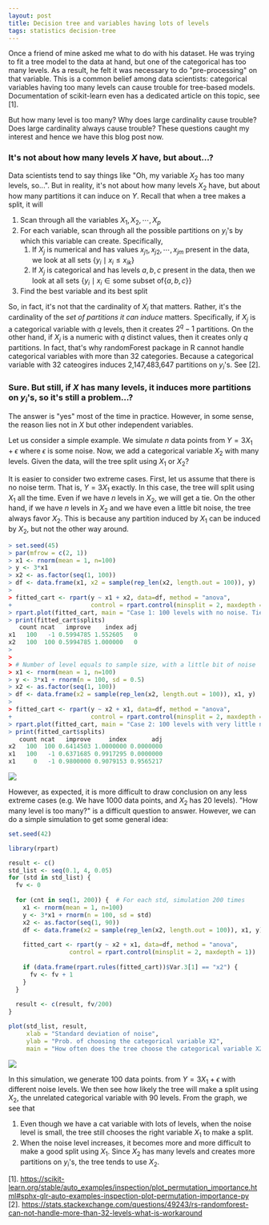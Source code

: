 ```yaml
---
layout: post
title: Decision tree and variables having lots of levels
tags: statistics decision-tree
---
```


Once a friend of mine asked me what to do with his dataset. He was trying to fit a tree model to the data at hand, but one of the categorical has too many levels. As a result, he felt it was necessary to do "pre-processing" on that variable. This is a common belief among data scientists: categorical variables having too many levels can cause trouble for tree-based models. Documentation of scikit-learn even has a dedicated article on this topic, see [1].

But how many level is too many? Why does large cardinality cause trouble? Does large cardinality always cause trouble? These questions caught my interest and hence we have this blog post now.

### It's not about how many levels $X$ have, but about...?
Data scientists tend to say things like "Oh, my variable $X_2$ has too many levels, so...". But in reality, it's not about how many levels $X_2$ have, but about how many partitions it can induce on $Y$. Recall that when a tree makes a split, it will 
1. Scan through all the variables $X_1, X_2, \cdots, X_p$
2. For each variable, scan through all the possible partitions on $y_i$'s by which this variable can create. Specifically,
    1. If $X_j$ is numerical and has values $x_{j1},x_{j2},\cdots,x_{jm}$ present in the data, we look at all sets $\{y_i \mid x_i \le x_{ik}\}$
    2. If $X_j$ is categorical and has levels $a, b, c$ present in the data, then we look at all sets $\{y_i \mid x_i \in \text{some subset of} \{a,b,c\}\}$
4. Find the best variable and its best split

So, in fact, it's not that the cardinality of $X_i$ that matters. Rather, it's the cardinality of the _set of partitions it can induce_ matters. Specifically, if $X_j$ is a categorical variable with $q$ levels, then it creates $2^q - 1$ partitions. On the other hand, if $X_j$ is a numeric with $q$ distinct values, then it creates only $q$ partitions. In fact, that's why randomForest package in R cannot handle categorical variables with more than 32 categories. Because a categorical variable with 32 cateogires induces 2,147,483,647 partitions on $y_i$'s. See [2].

### Sure. But still, if $X$ has many levels, it induces more partitions on $y_i$'s, so it's still a problem...?
The answer is "yes" most of the time in practice. However, in some sense, the reason lies not in $X$ but other independent variables.

Let us consider a simple example. We simulate $n$ data points from $Y = 3X_1 + \epsilon$ where $\epsilon$ is some noise. Now, we add a categorical variable $X_2$ with many levels. Given the data, will the tree split using $X_1$ or $X_2$?

It is easier to consider two extreme cases. First, let us assume that there is no noise term. That is, $Y = 3X_1$ exactly. In this case, the tree will split using $X_1$ all the time. Even if we have $n$ levels in $X_2$, we will get a tie. On the other hand, if we have $n$ levels in $X_2$ and we have even a little bit noise, the tree always favor $X_2$. This is because any partition induced by $X_1$ can be induced by $X_2$, but not the other way around.

```r
> set.seed(45)
> par(mfrow = c(2, 1))
> x1 <- rnorm(mean = 1, n=100)
> y <- 3*x1
> x2 <- as.factor(seq(1, 100))
> df <- data.frame(x1, x2 = sample(rep_len(x2, length.out = 100)), y)
> 
> fitted_cart <- rpart(y ~ x1 + x2, data=df, method = "anova",
+                      control = rpart.control(minsplit = 2, maxdepth = 1))
> rpart.plot(fitted_cart, main = "Case 1: 100 levels with no noise. Tie.")
> print(fitted_cart$splits)
   count ncat   improve    index adj
x1   100   -1 0.5994785 1.552605   0
x2   100  100 0.5994785 1.000000   0
> 
> 
> # Number of level equals to sample size, with a little bit of noise
> x1 <- rnorm(mean = 1, n=100)
> y <- 3*x1 + rnorm(n = 100, sd = 0.5)
> x2 <- as.factor(seq(1, 100))
> df <- data.frame(x2 = sample(rep_len(x2, length.out = 100)), x1, y)
> 
> fitted_cart <- rpart(y ~ x2 + x1, data=df, method = "anova",
+                      control = rpart.control(minsplit = 2, maxdepth = 1))
> rpart.plot(fitted_cart, main = "Case 2: 100 levels with very little noise")
> print(fitted_cart$splits)
   count ncat   improve     index       adj
x2   100  100 0.6414503 1.0000000 0.0000000
x1   100   -1 0.6371685 0.9917295 0.0000000
x1     0   -1 0.9800000 0.9079153 0.9565217
```

![]({{site.baseurl}}/assets/noise.jpeg)

However, as expected, it is more difficult to draw conclusion on any less extreme cases (e.g. We have 1000 data points, and $X_2$ has 20 levels). "How many level is too many?" is a difficult question to answer. However, we can do a simple simulation to get some general idea:

```r
set.seed(42)

library(rpart)

result <- c()
std_list <- seq(0.1, 4, 0.05)
for (std in std_list) {
  fv <- 0
  
  for (cnt in seq(1, 200)) {  # For each std, simulation 200 times
    x1 <- rnorm(mean = 1, n=100)
    y <- 3*x1 + rnorm(n = 100, sd = std)
    x2 <- as.factor(seq(1, 90))
    df <- data.frame(x2 = sample(rep_len(x2, length.out = 100)), x1, y)
    
    fitted_cart <- rpart(y ~ x2 + x1, data=df, method = "anova",
                 control = rpart.control(minsplit = 2, maxdepth = 1))
    
    if (data.frame(rpart.rules(fitted_cart))$Var.3[1] == "x2") {
      fv <- fv + 1
    }
  }
  
  result <- c(result, fv/200)
}

plot(std_list, result,
     xlab = "Standard deviation of noise",
     ylab = "Prob. of choosing the categorical variable X2",
     main = "How often does the tree choose the categorical variable X2?")
```

![]({{site.baseurl}}/assets/g2.png)

In this simulation, we generate 100 data points. from $Y = 3X_1 + \epsilon$ with different noise levels. We then see how likely the tree will make a split using $X_2$, the unrelated categorical variable with 90 levels. From the graph, we see that
1. Even though we have a cat variable with lots of levels, when the noise level is small, the tree still chooses the right variable $X_1$ to make a split.
2. When the noise level increases, it becomes more and more difficult to make a good split using $X_1$. Since $X_2$ has many levels and creates more partitions on $y_i$'s, the tree tends to use $X_2$.

[1]. https://scikit-learn.org/stable/auto_examples/inspection/plot_permutation_importance.html#sphx-glr-auto-examples-inspection-plot-permutation-importance-py
[2]. https://stats.stackexchange.com/questions/49243/rs-randomforest-can-not-handle-more-than-32-levels-what-is-workaround
